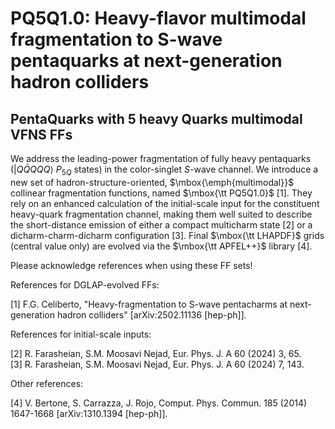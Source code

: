 # PQ5Q1.0: Heavy-flavor multimodal fragmentation to S-wave pentaquarks at next-generation hadron colliders
## PentaQuarks with 5 heavy Quarks multimodal VFNS FFs

We address the leading-power fragmentation of fully heavy pentaquarks ($|Q\bar{Q}QQQ\rangle$ $P_{5Q}$ states) in the color-singlet $S$-wave channel. We introduce a new set of hadron-structure-oriented, $\mbox{\emph{multimodal}}$ collinear fragmentation functions, named $\mbox{\tt PQ5Q1.0}$ [1].
They rely on an enhanced calculation of the initial-scale input for the constituent heavy-quark fragmentation channel, making them well suited to describe the short-distance emission of either a compact multicharm state [2] or a dicharm-charm-dicharm configuration [3]. Final $\mbox{\tt LHAPDF}$ grids (central value only) are evolved via the $\mbox{\tt APFEL++}$ library [4].


Please acknowledge references when using these FF sets!  

References for DGLAP-evolved FFs:

[1] F.G. Celiberto, "Heavy-fragmentation to S-wave pentacharms at next-generation hadron colliders" [arXiv:2502.11136 [hep-ph]].  

References for initial-scale inputs:

[2] R. Farasheian, S.M. Moosavi Nejad, Eur. Phys. J. A 60 (2024) 3, 65.    
[3] R. Farasheian, S.M. Moosavi Nejad, Eur. Phys. J. A 60 (2024) 7, 143.  

Other references:

[4] V. Bertone, S. Carrazza, J. Rojo, Comput. Phys. Commun. 185 (2014) 1647-1668 [arXiv:1310.1394 [hep-ph]].  
